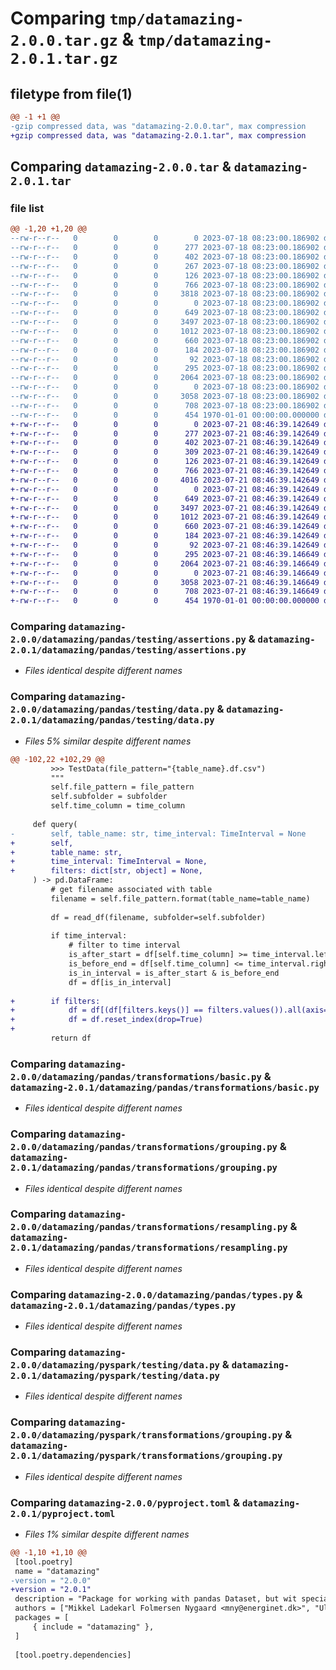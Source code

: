 # Comparing `tmp/datamazing-2.0.0.tar.gz` & `tmp/datamazing-2.0.1.tar.gz`

## filetype from file(1)

```diff
@@ -1 +1 @@
-gzip compressed data, was "datamazing-2.0.0.tar", max compression
+gzip compressed data, was "datamazing-2.0.1.tar", max compression
```

## Comparing `datamazing-2.0.0.tar` & `datamazing-2.0.1.tar`

### file list

```diff
@@ -1,20 +1,20 @@
--rw-r--r--   0        0        0        0 2023-07-18 08:23:00.186902 datamazing-2.0.0/datamazing/__init__.py
--rw-r--r--   0        0        0      277 2023-07-18 08:23:00.186902 datamazing-2.0.0/datamazing/_conform.py
--rw-r--r--   0        0        0      402 2023-07-18 08:23:00.186902 datamazing-2.0.0/datamazing/pandas/__init__.py
--rw-r--r--   0        0        0      267 2023-07-18 08:23:00.186902 datamazing-2.0.0/datamazing/pandas/datacollection/__init__.py
--rw-r--r--   0        0        0      126 2023-07-18 08:23:00.186902 datamazing-2.0.0/datamazing/pandas/testing/__init__.py
--rw-r--r--   0        0        0      766 2023-07-18 08:23:00.186902 datamazing-2.0.0/datamazing/pandas/testing/assertions.py
--rw-r--r--   0        0        0     3818 2023-07-18 08:23:00.186902 datamazing-2.0.0/datamazing/pandas/testing/data.py
--rw-r--r--   0        0        0        0 2023-07-18 08:23:00.186902 datamazing-2.0.0/datamazing/pandas/transformations/__init__.py
--rw-r--r--   0        0        0      649 2023-07-18 08:23:00.186902 datamazing-2.0.0/datamazing/pandas/transformations/basic.py
--rw-r--r--   0        0        0     3497 2023-07-18 08:23:00.186902 datamazing-2.0.0/datamazing/pandas/transformations/grouping.py
--rw-r--r--   0        0        0     1012 2023-07-18 08:23:00.186902 datamazing-2.0.0/datamazing/pandas/transformations/resampling.py
--rw-r--r--   0        0        0      660 2023-07-18 08:23:00.186902 datamazing-2.0.0/datamazing/pandas/types.py
--rw-r--r--   0        0        0      184 2023-07-18 08:23:00.186902 datamazing-2.0.0/datamazing/pyspark/__init__.py
--rw-r--r--   0        0        0       92 2023-07-18 08:23:00.186902 datamazing-2.0.0/datamazing/pyspark/testing/__init__.py
--rw-r--r--   0        0        0      295 2023-07-18 08:23:00.186902 datamazing-2.0.0/datamazing/pyspark/testing/assertions.py
--rw-r--r--   0        0        0     2064 2023-07-18 08:23:00.186902 datamazing-2.0.0/datamazing/pyspark/testing/data.py
--rw-r--r--   0        0        0        0 2023-07-18 08:23:00.186902 datamazing-2.0.0/datamazing/pyspark/transformations/__init__.py
--rw-r--r--   0        0        0     3058 2023-07-18 08:23:00.186902 datamazing-2.0.0/datamazing/pyspark/transformations/grouping.py
--rw-r--r--   0        0        0      708 2023-07-18 08:23:00.186902 datamazing-2.0.0/pyproject.toml
--rw-r--r--   0        0        0      454 1970-01-01 00:00:00.000000 datamazing-2.0.0/PKG-INFO
+-rw-r--r--   0        0        0        0 2023-07-21 08:46:39.142649 datamazing-2.0.1/datamazing/__init__.py
+-rw-r--r--   0        0        0      277 2023-07-21 08:46:39.142649 datamazing-2.0.1/datamazing/_conform.py
+-rw-r--r--   0        0        0      402 2023-07-21 08:46:39.142649 datamazing-2.0.1/datamazing/pandas/__init__.py
+-rw-r--r--   0        0        0      309 2023-07-21 08:46:39.142649 datamazing-2.0.1/datamazing/pandas/datacollection/__init__.py
+-rw-r--r--   0        0        0      126 2023-07-21 08:46:39.142649 datamazing-2.0.1/datamazing/pandas/testing/__init__.py
+-rw-r--r--   0        0        0      766 2023-07-21 08:46:39.142649 datamazing-2.0.1/datamazing/pandas/testing/assertions.py
+-rw-r--r--   0        0        0     4016 2023-07-21 08:46:39.142649 datamazing-2.0.1/datamazing/pandas/testing/data.py
+-rw-r--r--   0        0        0        0 2023-07-21 08:46:39.142649 datamazing-2.0.1/datamazing/pandas/transformations/__init__.py
+-rw-r--r--   0        0        0      649 2023-07-21 08:46:39.142649 datamazing-2.0.1/datamazing/pandas/transformations/basic.py
+-rw-r--r--   0        0        0     3497 2023-07-21 08:46:39.142649 datamazing-2.0.1/datamazing/pandas/transformations/grouping.py
+-rw-r--r--   0        0        0     1012 2023-07-21 08:46:39.142649 datamazing-2.0.1/datamazing/pandas/transformations/resampling.py
+-rw-r--r--   0        0        0      660 2023-07-21 08:46:39.142649 datamazing-2.0.1/datamazing/pandas/types.py
+-rw-r--r--   0        0        0      184 2023-07-21 08:46:39.142649 datamazing-2.0.1/datamazing/pyspark/__init__.py
+-rw-r--r--   0        0        0       92 2023-07-21 08:46:39.142649 datamazing-2.0.1/datamazing/pyspark/testing/__init__.py
+-rw-r--r--   0        0        0      295 2023-07-21 08:46:39.146649 datamazing-2.0.1/datamazing/pyspark/testing/assertions.py
+-rw-r--r--   0        0        0     2064 2023-07-21 08:46:39.146649 datamazing-2.0.1/datamazing/pyspark/testing/data.py
+-rw-r--r--   0        0        0        0 2023-07-21 08:46:39.146649 datamazing-2.0.1/datamazing/pyspark/transformations/__init__.py
+-rw-r--r--   0        0        0     3058 2023-07-21 08:46:39.146649 datamazing-2.0.1/datamazing/pyspark/transformations/grouping.py
+-rw-r--r--   0        0        0      708 2023-07-21 08:46:39.146649 datamazing-2.0.1/pyproject.toml
+-rw-r--r--   0        0        0      454 1970-01-01 00:00:00.000000 datamazing-2.0.1/PKG-INFO
```

### Comparing `datamazing-2.0.0/datamazing/pandas/testing/assertions.py` & `datamazing-2.0.1/datamazing/pandas/testing/assertions.py`

 * *Files identical despite different names*

### Comparing `datamazing-2.0.0/datamazing/pandas/testing/data.py` & `datamazing-2.0.1/datamazing/pandas/testing/data.py`

 * *Files 5% similar despite different names*

```diff
@@ -102,22 +102,29 @@
         >>> TestData(file_pattern="{table_name}.df.csv")
         """
         self.file_pattern = file_pattern
         self.subfolder = subfolder
         self.time_column = time_column
 
     def query(
-        self, table_name: str, time_interval: TimeInterval = None
+        self,
+        table_name: str,
+        time_interval: TimeInterval = None,
+        filters: dict[str, object] = None,
     ) -> pd.DataFrame:
         # get filename associated with table
         filename = self.file_pattern.format(table_name=table_name)
 
         df = read_df(filename, subfolder=self.subfolder)
 
         if time_interval:
             # filter to time interval
             is_after_start = df[self.time_column] >= time_interval.left
             is_before_end = df[self.time_column] <= time_interval.right
             is_in_interval = is_after_start & is_before_end
             df = df[is_in_interval]
 
+        if filters:
+            df = df[(df[filters.keys()] == filters.values()).all(axis=1)]
+            df = df.reset_index(drop=True)
+
         return df
```

### Comparing `datamazing-2.0.0/datamazing/pandas/transformations/basic.py` & `datamazing-2.0.1/datamazing/pandas/transformations/basic.py`

 * *Files identical despite different names*

### Comparing `datamazing-2.0.0/datamazing/pandas/transformations/grouping.py` & `datamazing-2.0.1/datamazing/pandas/transformations/grouping.py`

 * *Files identical despite different names*

### Comparing `datamazing-2.0.0/datamazing/pandas/transformations/resampling.py` & `datamazing-2.0.1/datamazing/pandas/transformations/resampling.py`

 * *Files identical despite different names*

### Comparing `datamazing-2.0.0/datamazing/pandas/types.py` & `datamazing-2.0.1/datamazing/pandas/types.py`

 * *Files identical despite different names*

### Comparing `datamazing-2.0.0/datamazing/pyspark/testing/data.py` & `datamazing-2.0.1/datamazing/pyspark/testing/data.py`

 * *Files identical despite different names*

### Comparing `datamazing-2.0.0/datamazing/pyspark/transformations/grouping.py` & `datamazing-2.0.1/datamazing/pyspark/transformations/grouping.py`

 * *Files identical despite different names*

### Comparing `datamazing-2.0.0/pyproject.toml` & `datamazing-2.0.1/pyproject.toml`

 * *Files 1% similar despite different names*

```diff
@@ -1,10 +1,10 @@
 [tool.poetry]
 name = "datamazing"
-version = "2.0.0"
+version = "2.0.1"
 description = "Package for working with pandas Dataset, but wit specialized functions used for Energinet"
 authors = ["Mikkel Ladekarl Folmersen Nygaard <mny@energinet.dk>", "Ulrik Christensen <uch@energinet.dk>"]
 packages = [
     { include = "datamazing" },
 ]
 
 [tool.poetry.dependencies]
```

